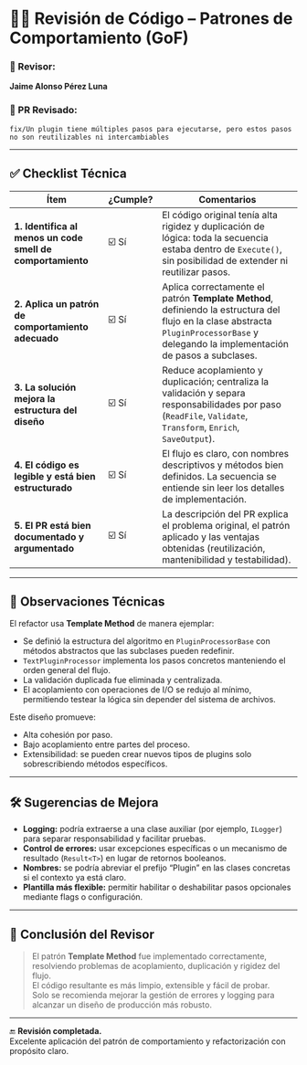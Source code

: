 # 🧑‍💻 Revisión de Código – Patrones de Comportamiento (GoF)

### 👤 Revisor:
**Jaime Alonso Pérez Luna**

### 📌 PR Revisado:
`fix/Un plugin tiene múltiples pasos para ejecutarse, pero estos pasos no son reutilizables ni intercambiables`

---

## ✅ Checklist Técnica

| Ítem | ¿Cumple? | Comentarios |
|------|-----------|-------------|
| **1. Identifica al menos un code smell de comportamiento** | ☑️ Sí | El código original tenía alta rigidez y duplicación de lógica: toda la secuencia estaba dentro de `Execute()`, sin posibilidad de extender ni reutilizar pasos. |
| **2. Aplica un patrón de comportamiento adecuado** | ☑️ Sí | Aplica correctamente el patrón **Template Method**, definiendo la estructura del flujo en la clase abstracta `PluginProcessorBase` y delegando la implementación de pasos a subclases. |
| **3. La solución mejora la estructura del diseño** | ☑️ Sí | Reduce acoplamiento y duplicación; centraliza la validación y separa responsabilidades por paso (`ReadFile`, `Validate`, `Transform`, `Enrich`, `SaveOutput`). |
| **4. El código es legible y está bien estructurado** | ☑️ Sí | El flujo es claro, con nombres descriptivos y métodos bien definidos. La secuencia se entiende sin leer los detalles de implementación. |
| **5. El PR está bien documentado y argumentado** | ☑️ Sí | La descripción del PR explica el problema original, el patrón aplicado y las ventajas obtenidas (reutilización, mantenibilidad y testabilidad). |

---

## 🧠 Observaciones Técnicas

El refactor usa **Template Method** de manera ejemplar:
- Se definió la estructura del algoritmo en `PluginProcessorBase` con métodos abstractos que las subclases pueden redefinir.  
- `TextPluginProcessor` implementa los pasos concretos manteniendo el orden general del flujo.  
- La validación duplicada fue eliminada y centralizada.  
- El acoplamiento con operaciones de I/O se redujo al mínimo, permitiendo testear la lógica sin depender del sistema de archivos.

Este diseño promueve:
- Alta cohesión por paso.  
- Bajo acoplamiento entre partes del proceso.  
- Extensibilidad: se pueden crear nuevos tipos de plugins solo sobrescribiendo métodos específicos.  

---

## 🛠️ Sugerencias de Mejora

- **Logging:** podría extraerse a una clase auxiliar (por ejemplo, `ILogger`) para separar responsabilidad y facilitar pruebas.  
- **Control de errores:** usar excepciones específicas o un mecanismo de resultado (`Result<T>`) en lugar de retornos booleanos.  
- **Nombres:** se podría abreviar el prefijo “Plugin” en las clases concretas si el contexto ya está claro.  
- **Plantilla más flexible:** permitir habilitar o deshabilitar pasos opcionales mediante flags o configuración.  

---

## 🎯 Conclusión del Revisor

> El patrón **Template Method** fue implementado correctamente, resolviendo problemas de acoplamiento, duplicación y rigidez del flujo.  
> El código resultante es más limpio, extensible y fácil de probar.  
> Solo se recomienda mejorar la gestión de errores y logging para alcanzar un diseño de producción más robusto.

---

🔚 **Revisión completada.**  
Excelente aplicación del patrón de comportamiento y refactorización con propósito claro.
